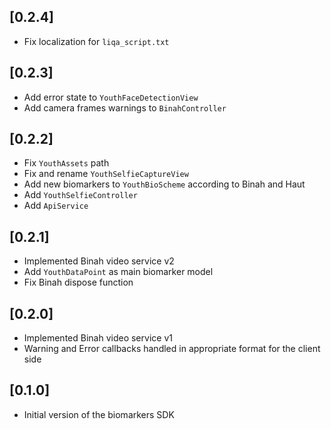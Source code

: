 ## [0.2.4]
-  Fix localization for `liqa_script.txt`

## [0.2.3]
-  Add error state to `YouthFaceDetectionView`
-  Add camera frames warnings to `BinahController`

## [0.2.2]
-  Fix `YouthAssets` path
-  Fix and rename `YouthSelfieCaptureView`
-  Add new biomarkers to `YouthBioScheme` according to Binah and Haut
-  Add `YouthSelfieController`
-  Add `ApiService`

## [0.2.1]
-  Implemented Binah video service v2
-  Add `YouthDataPoint` as main biomarker model
-  Fix Binah dispose function 

## [0.2.0]
-  Implemented Binah video service v1
-  Warning and Error callbacks handled in appropriate format for the client side

## [0.1.0]
- Initial version of the biomarkers SDK
